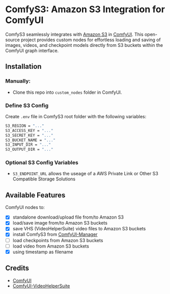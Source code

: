 # ComfyS3: Amazon S3 Integration for ComfyUI

ComfyS3 seamlessly integrates with [Amazon S3](https://aws.amazon.com/en/s3/) in [ComfyUI](https://github.com/comfyanonymous/ComfyUI). This open-source project provides custom nodes for effortless loading and saving of images, videos, and checkpoint models directly from S3 buckets within the ComfyUI graph interface.

## Installation

### Manually:

- Clone this repo into `custom_nodes` folder in ComfyUI.

### Define S3 Config

Create `.env` file in ComfyS3 root folder with the following variables:

```bash
S3_REGION = "..."
S3_ACCESS_KEY = "..."
S3_SECRET_KEY = "..."
S3_BUCKET_NAME = "..."
S3_INPUT_DIR = "..."
S3_OUTPUT_DIR = "..."
```

### Optional S3 Config Variables

- `S3_ENDPOINT_URL` allows the useage of a AWS Private Link or Other S3 Compatible Storage Solutions

## Available Features

ComfyUI nodes to:

- [x] standalone download/upload file from/to Amazon S3
- [x] load/save image from/to Amazon S3 buckets
- [x] save VHS (VideoHelperSuite) video files to Amazon S3 buckets
- [x] install ComfyS3 from [ComfyUI-Manager](https://github.com/ltdrdata/ComfyUI-Manager)
- [ ] load checkpoints from Amazon S3 buckets
- [ ] load video from Amazon S3 buckets
- [x] using timestamp as filename

## Credits

- [ComfyUI](https://github.com/comfyanonymous/ComfyUI)
- [ComfyUI-VideoHelperSuite](https://github.com/Kosinkadink/ComfyUI-VideoHelperSuite)
